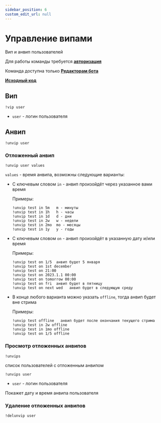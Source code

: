 ```yaml
---
sidebar_position: 6
custom_edit_url: null
---
```


# Управление випами

Вип и анвип пользователей

Для работы команды требуется **[авторизация](../auth.md)**

Команда доступна только **[Редакторам бота](./editors.md)**

**[Исходный код](https://github.com/Relanit/ModBoty/blob/master/ModBoty/cogs/vips.py)**

## Вип
`!vip user`
- `user` - логин пользователя

## Анвип

`!unvip user`

### Отложенный анвип

`!unvip user values`

`values` - время анвипа, возможны следующие варианты:

- С ключевым словом `in` - анвип произойдёт через указанное вами время

    Примеры:
    ```
    !unvip test in 5m   m - минуты
    !unvip test in 1h   h - часы
    !unvip test in 1d   d - дни
    !unvip test in 2w   w - недели
    !unvip test in 2mo  mo - месяцы
    !unvip test in 1y   y - годы
    ```

- С ключевым словом `on` - анвип произойдёт в указанную дату и/или время

    Примеры:
    ```
    !unvip test on 1/5  анвип будет 5 января
    !unvip test on 1st december
    !unvip test on 21:00
    !unvip test on 2023.1.1 00:00
    !unvip test on tomorrow 00:00
    !unvip test on fri  анвип будет в пятницу
    !unvip test on next wed   анвип будет в следующую среду
    ```
- В конце любого варианта можно указать `offline`, тогда анвип будет вне стрима

    Примеры:
    ```
    !unvip test offline   анвип будет после окончания текущего стрима
    !unvip test in 2w offline
    !unvip test in 1mo offline
    !unvip test on 1/5 offline
    ```

### Просмотр отложенных анвипов

`!unvips`

список пользователей с отложенным анвипом

`!unvips user`
- `user` - логин пользователя

Покажет дату и время анвипа пользователя

### Удаление отложенных анвипов

`!delunvip user`